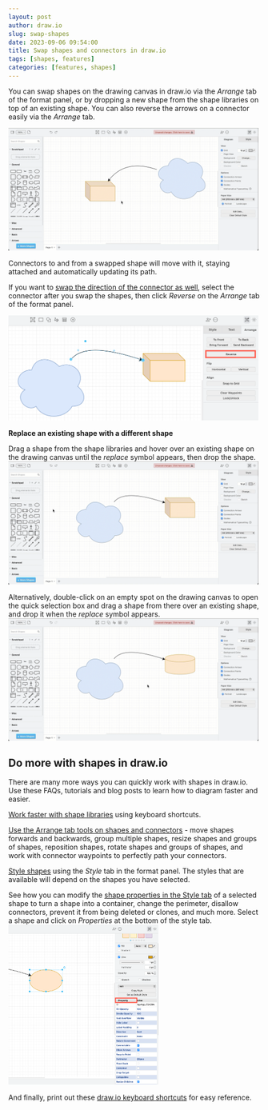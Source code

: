 ```yaml
---
layout: post
author: draw.io
slug: swap-shapes
date: 2023-09-06 09:54:00
title: Swap shapes and connectors in draw.io
tags: [shapes, features]
categories: [features, shapes]
---
```


You can swap shapes on the drawing canvas in draw.io via the _Arrange_ tab of the format panel, or by dropping a new shape from the shape libraries on top of an existing shape. You can also reverse the arrows on a connector easily via the _Arrange_ tab.

<img src="/assets/img/blog/shapes-swap.gif" style="width=100%;max-width:500px;height:auto;" alt="Select two shapes, go to the Arrange tab of the format panel and click Swap">

Connectors to and from a swapped shape will move with it, staying attached and automatically updating its path. 

If you want to [swap the direction of the connector as well](/doc/faq/connector-reverse.html), select the connector after you swap the shapes, then click _Reverse_ on the _Arrange_ tab of the format panel. 

<img src="/assets/img/blog/connector-swap.png" style="width=100%;max-width:500px;height:auto;" alt="Hold down shift and drag one shape over another shape to swap them">


**Replace an existing shape with a different shape**

Drag a shape from the shape libraries and hover over an existing shape on the drawing canvas until the _replace_ symbol appears, then drop the shape. 
<br /><img src="/assets/img/blog/shapes-swap-from-library.gif" style="width=100%;max-width:500px;height:auto;" alt="Drag a new shape from the shape library in draw.io and drop it onto an existing shape to replace it">

Alternatively, double-click on an empty spot on the drawing canvas to open the quick selection box and drag a shape from there over an existing shape, and drop it when the _replace_ symbol appears. 
<br /><img src="/assets/img/blog/shapes-swap-from-selection.gif" style="width=100%;max-width:500px;height:auto;" alt="Drag a new shape from the shape library in draw.io and drop it onto an existing shape to replace it">


## Do more with shapes in draw.io 

There are many more ways you can quickly work with shapes in draw.io. Use these FAQs, tutorials and blog posts to learn how to diagram faster and easier.

[Work faster with shape libraries](/blog/shortcut-shape-library.html) using keyboard shortcuts. 

[Use the Arrange tab tools on shapes and connectors](/doc/faq/arrange-tab.html) - move shapes forwards and backwards, group multiple shapes, resize shapes and groups of shapes, reposition shapes, rotate shapes and groups of shapes, and work with connector waypoints to perfectly path your connectors.

[Style shapes](https://www.drawio.com/doc/faq/shape-styles) using the _Style_ tab in the format panel. The styles that are available will depend on the shapes you have selected.

See how you can modify the [shape properties in the Style tab](blog/shape-properties.html) of a selected shape to turn a shape into a container, change the perimeter, disallow connectors, prevent it from being deleted or clones, and much more. Select a shape and click on _Properties_ at the bottom of the style tab. 
<br /><img src="/assets/img/blog/shape-properties-expand.png" style="width=100%;max-width:300px;height:auto;" alt="Drag a new shape from the shape library in draw.io and drop it onto an existing shape to replace it">

And finally, print out these [draw.io keyboard shortcuts](https://app.diagrams.net/shortcuts.svg) for easy reference.